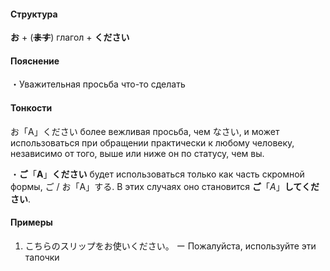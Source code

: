 #### Структура
**お** + (~~**ます**~~) глагол + **ください**
#### Пояснение
・Уважительная просьба что-то сделать
#### Тонкости
お「A」ください более вежливая просьба, чем なさい, и может использоваться при обращении практически к любому человеку, независимо от того, выше или ниже он по статусу, чем вы.

・**ご**「**A**」**ください** будет использоваться только как часть скромной формы, ご / お「A」する.
В этих случаях оно становится **ご**「*A*」**してください**.
#### Примеры
1. こちらのスリップをお使いください。 ー Пожалуйста, используйте эти тапочки